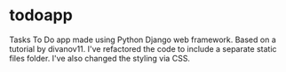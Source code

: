 # todoapp
Tasks To Do app made using Python Django web framework. Based on a tutorial by divanov11. I've refactored the code to include a separate static files folder. I've also changed the styling via CSS.
